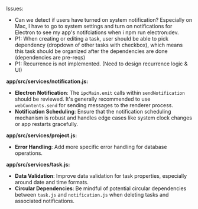 Issues:

- Can we detect if users have turned on system notification? Especially on Mac, I have to go to system settings and turn on notifications for Electron to see my app's notifciations when i npm run electron:dev.
- P1: When creating or editing a task, user should be able to pick dependency (dropdown of other tasks with checkbox), which means this task should be organized after the dependencies are done (dependencies are pre-reqs)
- P1: Recurrence is not implemented. (Need to design recurrence logic & UI)

**app/src/services/notification.js:**
- **Electron Notification**: The `ipcMain.emit` calls within `sendNotification` should be reviewed. It's generally recommended to use `webContents.send` for sending messages to the renderer process.
- **Notification Scheduling**: Ensure that the notification scheduling mechanism is robust and handles edge cases like system clock changes or app restarts gracefully.

**app/src/services/project.js:**
- **Error Handling**: Add more specific error handling for database operations.

**app/src/services/task.js:**
- **Data Validation**: Improve data validation for task properties, especially around date and time formats.
- **Circular Dependencies**: Be mindful of potential circular dependencies between `task.js` and `notification.js` when deleting tasks and associated notifications.
